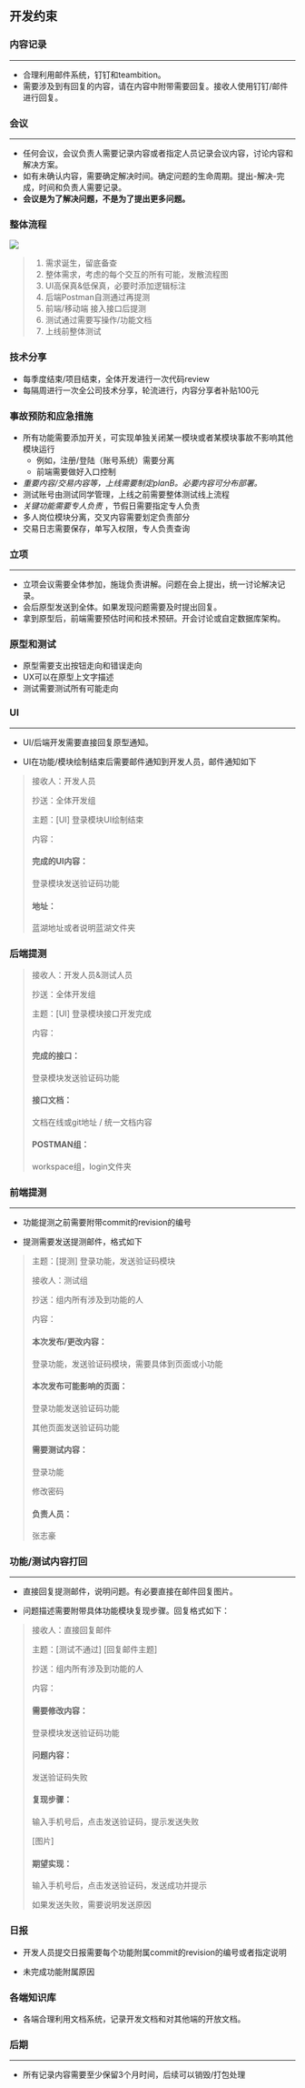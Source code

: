 ## 开发约束

### 内容记录

---------------------

* 合理利用邮件系统，钉钉和teambition。
* 需要涉及到有回复的内容，请在内容中附带需要回复。接收人使用钉钉/邮件进行回复。

### 会议

----------------

* 任何会议，会议负责人需要记录内容或者指定人员记录会议内容，讨论内容和解决方案。
* 如有未确认内容，需要确定解决时间。确定问题的生命周期。提出-解决-完成，时间和负责人需要记录。
* **会议是为了解决问题，不是为了提出更多问题。**

### 整体流程

![](https://qianteng.oss-cn-hangzhou.aliyuncs.com/mermaid-diagram-20211026120448.png)

> 1. 需求诞生，留底备查
> 2. 整体需求，考虑的每个交互的所有可能，发散流程图
> 3. UI高保真&低保真，必要时添加逻辑标注
> 4. 后端Postman自测通过再提测
> 5. 前端/移动端 接入接口后提测
> 6. 测试通过需要写操作/功能文档
> 7. 上线前整体测试

### 技术分享

* 每季度结束/项目结束，全体开发进行一次代码review
* 每隔周进行一次全公司技术分享，轮流进行，内容分享者补贴100元

### 事故预防和应急措施

* 所有功能需要添加开关，可实现单独关闭某一模块或者某模块事故不影响其他模块运行
  * 例如，注册/登陆（账号系统）需要分离
  * 前端需要做好入口控制
* *重要内容/交易内容等，上线需要制定planB。必要内容可分布部署。*
* 测试账号由测试同学管理，上线之前需要整体测试线上流程
* *关键功能需要专人负责* ，节假日需要指定专人负责
* 多人岗位模块分离，交叉内容需要划定负责部分
* 交易日志需要保存，单写入权限，专人负责查询

### 立项

-------------

* 立项会议需要全体参加，施珑负责讲解。问题在会上提出，统一讨论解决记录。
* 会后原型发送到全体。如果发现问题需要及时提出回复。
* 拿到原型后，前端需要预估时间和技术预研。开会讨论或自定数据库架构。

### 原型和测试

* 原型需要支出按钮走向和错误走向
* UX可以在原型上文字描述
* 测试需要测试所有可能走向

### UI

-----------

* UI/后端开发需要直接回复原型通知。

* UI在功能/模块绘制结束后需要邮件通知到开发人员，邮件通知如下

> 接收人：开发人员
>
> 抄送：全体开发组
>
> 主题：[UI] 登录模块UI绘制结束
>
> 内容：
>
> #### 完成的UI内容：
>
> 登录模块发送验证码功能
>
> #### 地址：
>
> 蓝湖地址或者说明蓝湖文件夹



### 后端提测

> 接收人：开发人员&测试人员
>
> 抄送：全体开发组
>
> 主题：[UI] 登录模块接口开发完成
>
> 内容：
>
> #### 完成的接口：
>
> 登录模块发送验证码功能
>
> #### 接口文档：
>
> 文档在线或git地址 / 统一文档内容
>
> #### POSTMAN组：
>
> workspace组，login文件夹



### 前端提测

----------------------

* 功能提测之前需要附带commit的revision的编号

* 提测需要发送提测邮件，格式如下

> 主题：[提测] 登录功能，发送验证码模块
>
> 接收人：测试组
>
> 抄送：组内所有涉及到功能的人
>
> 内容：
>
> #### 本次发布/更改内容：
>
> 登录功能，发送验证码模块，需要具体到页面或小功能
>
> #### 本次发布可能影响的页面：
>
> 登录功能发送验证码功能
>
> 其他页面发送验证码功能
>
> #### 需要测试内容：
>
> 登录功能
>
> 修改密码
>
> #### 负责人员：
>
> 张志豪



### 功能/测试内容打回

---------------------

* 直接回复提测邮件，说明问题。有必要直接在邮件回复图片。

* 问题描述需要附带具体功能模块复现步骤。回复格式如下：

> 接收人：直接回复邮件
>
> 主题：[测试不通过] [回复邮件主题]
>
> 抄送：组内所有涉及到功能的人
>
> 内容：
>
> #### 需要修改内容：
>
> 登录模块发送验证码功能
>
> #### 问题内容：
>
> 发送验证码失败
>
> #### 复现步骤：
>
> 输入手机号后，点击发送验证码，提示发送失败
>
> [图片]
>
> #### 期望实现：
>
> 输入手机号后，点击发送验证码，发送成功并提示
>
> 如果发送失败，需要说明发送原因

### 日报

* 开发人员提交日报需要每个功能附属commit的revision的编号或者指定说明

* 未完成功能附属原因

### 各端知识库

* 各端合理利用文档系统，记录开发文档和对其他端的开放文档。

### 后期

-------------------------

* 所有记录内容需要至少保留3个月时间，后续可以销毁/打包处理

